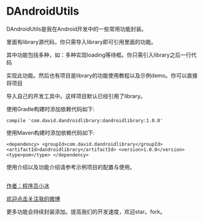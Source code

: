 # DAndroidUtils

DAndroidUtils是我在Android开发中的一些常用功能封装。

里面有library源代码，你只需导入library即可引用里面的功能。

其中功能包括多种，如：多种实现loading等待框。你只需引入library之后一行代码

实现此功能。然后也有项目是library的功能使用教程以及示例demo。你可以直接将项目

导入自己的开发工具中。这样项目默认已经引用了library。



使用Gradle构建时添加依赖代码如下:

`compile 'com.david.dandroidlibrary:dandroidlibrary:1.0.0'`

使用Maven构建时添加依赖代码如下:

`<dependency>
   <groupId>com.david.dandroidlibrary</groupId>
   <artifactId>dandroidlibrary</artifactId>
   <version>1.0.0</version>
   <type>pom</type>
 </dependency>`


使用介绍以及功能介绍请参考示例项目的配置与使用。


## ##


[作者：程序员小冰](http://blog.csdn.net/qq_21376985)

[欢迎点击关注我的微博](http://weibo.com/mcxiaobing)

更多功能会持续封装添加。提高我们的开发速度，欢迎star。fork。
